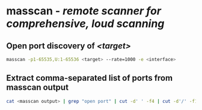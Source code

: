 # masscan - *remote scanner for comprehensive, loud scanning*

## Open port discovery of *\<target\>*

```bash
masscan -p1-65535,U:1-65536 <target> --rate=1000 -e <interface>
```

## Extract comma-separated list of ports from masscan output

```bash
cat <masscan output> | grep "open port" | cut -d' ' -f4 | cut -d'/' -f1 | tr '\n' ','
```
